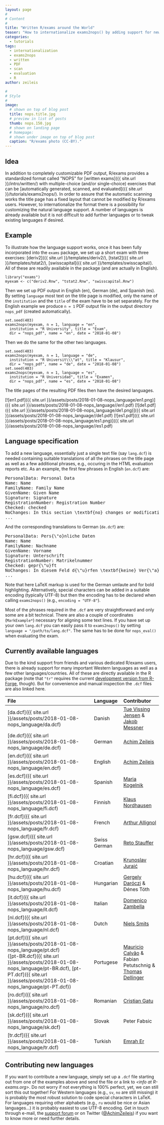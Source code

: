 ```yaml
---
layout: page
#
# Content
#
title: "Written R/exams around the World"
teaser: "How to internationalize exams2nops() by adding support for new natural languages in written R/exams (that can be automatically scanned and evaluated)."
categories:
  - tutorials
tags:
  - internationalization
  - exams2nops
  - written
  - PDF
  - scan
  - evaluation
  - R
author: zeileis

#
# Style
#
image:
  # shown on top of blog post
  title: nops.title.jpg
  # preview in list of posts
  thumb: nops.150.jpg
  # shown on landing page
  # homepage:
  # shown under image on top of blog post
  caption: "R/exams photo (CC-BY)."
---
```


## Idea

In addition to completely customizable PDF output, R/exams provides a standardized format called
"NOPS" for [written exams]({{ site.url }}/intro/written/) with multiple-choice
(and/or single-choice) exercises that can be
[automatically generated, scanned, and evaluated]({{ site.url }}/tutorials/exams2nops/).
In order to assure that the automatic scanning works the title page has a fixed layout
that cannot be modified by R/exams users. However, to internationalize the format there
is a possibility for customizing the natural language support. A number of languages
is already available but it is not difficult to add further languages or to tweak
existing languages if desired.

## Example

To illustrate how the language support works, once it has been fully incorporated into the
`exams` package, we set up a short exam with three exercises:
[deriv2]({{ site.url }}/templates/deriv2/), [tstat2]({{ site.url }}/templates/tstat2/),
[swisscapital]({{ site.url }}/templates/swisscapital/). All of these are readily available
in the package (and are actually in English).


<pre><code class="prettyprint ">library(&quot;exams&quot;)
myexam &lt;- c(&quot;deriv2.Rnw&quot;, &quot;tstat2.Rnw&quot;, &quot;swisscapital.Rnw&quot;)</code></pre>

Then we set up PDF output in English (en), German (de), and Spanish (es).
By setting `language` most text on the title page is modified, only the name of the
`institution` and the `title` of the exam have to be set separately. For the English
example we produce `n = 1` PDF output file in the output directory `nops_pdf` (created
automatically).


<pre><code class="prettyprint ">set.seed(403)
exams2nops(myexam, n = 1, language = &quot;en&quot;,
  institution = &quot;R University&quot;, title = &quot;Exam&quot;,
  dir = &quot;nops_pdf&quot;, name = &quot;en&quot;, date = &quot;2018-01-08&quot;)</code></pre>

Then we do the same for the other two languages.


<pre><code class="prettyprint ">set.seed(403)
exams2nops(myexam, n = 1, language = &quot;de&quot;,
  institution = &quot;R Universit\\\&quot;at&quot;, title = &quot;Klausur&quot;,
  dir = &quot;nops_pdf&quot;, name = &quot;de&quot;, date = &quot;2018-01-08&quot;)
set.seed(403)
exams2nops(myexam, n = 1, language = &quot;es&quot;,
  institution = &quot;R Universidad&quot;, title = &quot;Examen&quot;,
  dir = &quot;nops_pdf&quot;, name = &quot;es&quot;, date = &quot;2018-01-08&quot;)</code></pre>

The title pages of the resulting PDF files then have the desired languages.

[![en1.pdf]({{ site.url }}/assets/posts/2018-01-08-nops_language/en1.png)]({{ site.url }}/assets/posts/2018-01-08-nops_language//en1.pdf)
[![de1.pdf]({{ site.url }}/assets/posts/2018-01-08-nops_language/de1.png)]({{ site.url }}/assets/posts/2018-01-08-nops_language//de1.pdf)
[![es1.pdf]({{ site.url }}/assets/posts/2018-01-08-nops_language/es1.png)]({{ site.url }}/assets/posts/2018-01-08-nops_language//es1.pdf)


## Language specification

To add a new language, essentially just a single text file (say `lang.dcf`) is needed containing
suitable translations of all the phrases on the title page as well as a few additional phrases,
e.g., occuring in the HTML evaluation reports etc.
As an example, the first few phrases in English (`en.dcf`) are:

<pre>
PersonalData: Personal Data
Name: Name
FamilyName: Family Name
GivenName: Given Name
Signature: Signature
RegistrationNumber: Registration Number
Checked: checked
NoChanges: In this section \textbf{no} changes or modifications must be made!
...
</pre>

And the corresponding translations to German (`de.dcf`) are:

<pre>
PersonalData: Pers{\"o}nliche Daten
Name: Name
FamilyName: Nachname
GivenName: Vorname
Signature: Unterschrift
RegistrationNumber: Matrikelnummer
Checked: gepr{\"u}ft
NoChanges: In diesem Feld d{\"u}rfen \textbf{keine} Ver{\"a}nderungen der Daten vorgenommen werden!
...
</pre>

Note that here LaTeX markup is used for the German umlaute and for bold highlighting. Alternatively,
special characters can be added in a suitable encoding (typically UTF-8) but then the encoding has
to be declared when calling `exams2nops()` (e.g., `encoding = "UTF-8"`).

Most of the phrases required in the `.dcf` are very straightforward and only some are a bit technical.
There are also a couple of coordinates (`MarkExample*`) necessary for aligning some text lines.
If you have set up your own `lang.dcf` you can easily pass it to `exams2nops()` by setting
`language = "/path/to/lang.dcf"`. The same has to be done for `nops_eval()` when evaluating the exam.


## Currently available languages

Due to the kind support from friends and various dedicated R/exams users, there is already support
for many important Western languages as well as a few other languages/countries. All of these
are directly available in the R package (note that `"tr"` requires the current
[development version from R-Forge](http://R-Forge.R-project.org/R/?group_id=1337), though). But for convenience
and manual inspection the `.dcf` files are also linked here.

File                                                                    | Language     | Contributor                                                                                                        |
:-----------------------------------------------------------------------|:-------------|:-------------------------------------------------------------------------------------------------------------------|
[da.dcf]({{ site.url }}/assets/posts/2018-01-08-nops_language/da.dcf)   | Danish       | [Tue Vissing Jensen](http://orcid.org/0000-0002-6594-5094) & [Jakob Messner](http://orcid.org/0000-0002-1027-3673) |
[de.dcf]({{ site.url }}/assets/posts/2018-01-08-nops_language/de.dcf)   | German       | [Achim Zeileis](https://eeecon.uibk.ac.at/~zeileis/)                                                               |
[en.dcf]({{ site.url }}/assets/posts/2018-01-08-nops_language/en.dcf)   | English      | [Achim Zeileis](https://eeecon.uibk.ac.at/~zeileis/)                                                               |
[es.dcf]({{ site.url }}/assets/posts/2018-01-08-nops_language/es.dcf)   | Spanish      | [Maria Kogelnik](http://www.broomcenter.ucsb.edu/people/maria-kogelnik)                                            |
[fi.dcf]({{ site.url }}/assets/posts/2018-01-08-nops_language/fi.dcf)   | Finnish      | [Klaus Nordhausen](http://klausnordhausen.com/)                                                                    |
[fr.dcf]({{ site.url }}/assets/posts/2018-01-08-nops_language/fr.dcf)   | French       | [Arthur Allignol](https://github.com/aallignol)                                                                    |
[gsw.dcf]({{ site.url }}/assets/posts/2018-01-08-nops_language/gsw.dcf) | Swiss German | [Reto Stauffer](http://retostauffer.org)                                                                           |
[hr.dcf]({{ site.url }}/assets/posts/2018-01-08-nops_language/hr.dcf)   | Croatian     | [Krunoslav Juraić](http://www.irb.hr/eng/People/Krunoslav-Juraic)                                                 |
[hu.dcf]({{ site.url }}/assets/posts/2018-01-08-nops_language/hu.dcf)   | Hungarian    | [Gergely Daróczi](https://twitter.com/daroczig) & Dénes Tóth                                                    |
[it.dcf]({{ site.url }}/assets/posts/2018-01-08-nops_language/it.dcf)   | Italian      | [Domenico Zambella](https://domenicozambella.altervista.org/)                                                      |
[nl.dcf]({{ site.url }}/assets/posts/2018-01-08-nops_language/nl.dcf)   | Dutch        | [Niels Smits](https://www.uva.nl/en/profile/s/m/n.smits/n.smits.html)                                              |
[pt.dcf]({{ site.url }}/assets/posts/2018-01-08-nops_language/pt.dcf) <br/> ([pt-BR.dcf]({{ site.url }}/assets/posts/2018-01-08-nops_language/pt-BR.dcf), [pt-PT.dcf]({{ site.url }}/assets/posts/2018-01-08-nops_language/pt-PT.dcf)) | Portugese | [Mauricio Calvão](http://www.if.ufrj.br/~orca/) & Fabian Petutschnig & <br/> [Thomas Dellinger](http://www3.uma.pt/thd/) |
[ro.dcf]({{ site.url }}/assets/posts/2018-01-08-nops_language/ro.dcf)   | Romanian     | [Cristian Gatu](https://profs.info.uaic.ro/~cgatu/)                                                                |
[sk.dcf]({{ site.url }}/assets/posts/2018-01-08-nops_language/sk.dcf)   | Slovak       | Peter Fabsic                                                                                                       |
[tr.dcf]({{ site.url }}/assets/posts/2018-01-08-nops_language/tr.dcf)   | Turkish      | [Emrah Er](http://eremrah.com/)                                                                                    |


## Contributing new languages

If you want to contribute a new language, simply set up a `.dcf` file starting out from one of the examples
above and send the file or a link to
_<&#x69;&#x6e;&#x66;&#x6f;&#x20;&#x61;&#x74;&#x20;&#x52;&#x2d;&#x65;&#x78;&#x61;&#x6d;&#x73;&#x2e;&#x6f;&#x72;&#x67;>_.
Do not worry if not everything is 100% perfect, yet, we can still sort this out together!
For Western languages (e.g., `sv`, `no` are still missing) it is probably the most robust solution to
code special characters in LaTeX. For languages requiring other alphabets (e.g., `ru` would be nice or Asian languages...)
it is probably easiest to use UTF-8 encoding. Get in touch through e-mail, the 
[support forum](http://R-Forge.R-project.org/forum/?group_id=1337)
or on Twitter ([@AchimZeileis](https://twitter.com/AchimZeileis)) if you want to know more or need further details.
